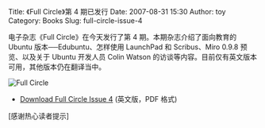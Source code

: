 Title: 《Full Circle》第 4 期已发行
Date: 2007-08-31 15:30
Author: toy
Category: Books
Slug: full-circle-issue-4

电子杂志《Full Circle》在今天发行了第 4 期。本期杂志介绍了面向教育的
Ubuntu 版本──Edubuntu、怎样使用 LaunchPad 和 Scribus、Miro 0.9.8
预览、以及关于 Ubuntu 开发人员 Colin Watson
的访谈等内容。目前仅有英文版本可用，其他版本仍在翻译当中。

![Full Circle](http://i.linuxtoy.org/i/2007/08/fcissue4cover.png)

- [Download Full Circle Issue
4](http://www.fullcirclemagazine.org/issue-4/) (英文版，PDF 格式)

[感谢热心读者提示]
